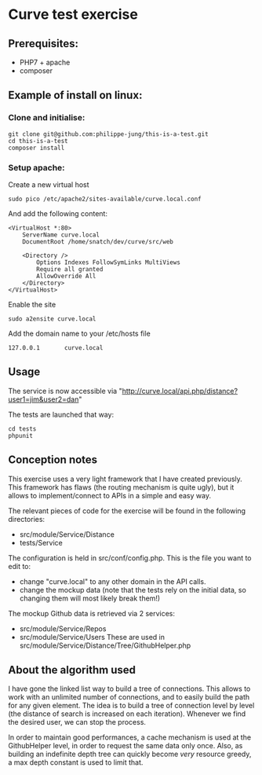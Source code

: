 # Curve test exercise

## Prerequisites:
- PHP7 + apache
- composer 

## Example of install on linux:
### Clone and initialise:
```
git clone git@github.com:philippe-jung/this-is-a-test.git
cd this-is-a-test
composer install
```

### Setup apache:
Create a new virtual host
```
sudo pico /etc/apache2/sites-available/curve.local.conf
```
And add the following content:
```
<VirtualHost *:80>
    ServerName curve.local
    DocumentRoot /home/snatch/dev/curve/src/web

    <Directory />
        Options Indexes FollowSymLinks MultiViews
        Require all granted
        AllowOverride All
    </Directory>
</VirtualHost>
```

Enable the site
```
sudo a2ensite curve.local
```

Add the domain name to your /etc/hosts file
```
127.0.0.1       curve.local
```

## Usage
The service is now accessible via "http://curve.local/api.php/distance?user1=jim&user2=dan"

The tests are launched that way:
```
cd tests
phpunit
```

## Conception notes
This exercise uses a very light framework that I have created previously.
This framework has flaws (the routing mechanism is quite ugly), but it allows to implement/connect to APIs in a simple and easy way.
 
The relevant pieces of code for the exercise will be found in the following directories:
- src/module/Service/Distance
- tests/Service

The configuration is held in src/conf/config.php. This is the file you want to edit to:
- change "curve.local" to any other domain in the API calls.
- change the mockup data (note that the tests rely on the initial data, so changing them will most likely break them!)

The mockup Github data is retrieved via 2 services:
- src/module/Service/Repos
- src/module/Service/Users
These are used in src/module/Service/Distance/Tree/GithubHelper.php

## About the algorithm used
I have gone the linked list way to build a tree of connections. This allows to work with an unlimited number of connections, and to easily build the path for any given element.
The idea is to build a tree of connection level by level (the distance of search is increased on each iteration).
Whenever we find the desired user, we can stop the process.

In order to maintain good performances, a cache mechanism is used at the GithubHelper level, in order to request the same data only once.
Also, as building an indefinite depth tree can quickly become *very* resource greedy, a max depth constant is used to limit that.



